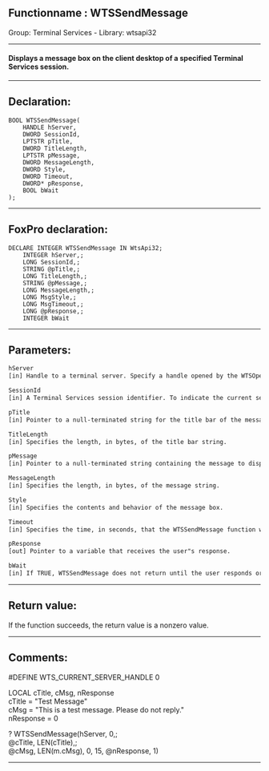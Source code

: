 <link rel="stylesheet" type="text/css" href="../../css/win32api.css">  
<link rel="stylesheet" href="https://cdnjs.cloudflare.com/ajax/libs/font-awesome/4.7.0/css/font-awesome.min.css">

## Functionname : WTSSendMessage
Group: Terminal Services - Library: wtsapi32    
***  


#### Displays a message box on the client desktop of a specified Terminal Services session.
***  


## Declaration:
```foxpro  
BOOL WTSSendMessage(
	HANDLE hServer,
	DWORD SessionId,
	LPTSTR pTitle,
	DWORD TitleLength,
	LPTSTR pMessage,
	DWORD MessageLength,
	DWORD Style,
	DWORD Timeout,
	DWORD* pResponse,
	BOOL bWait
);  
```  
***  


## FoxPro declaration:
```foxpro  
DECLARE INTEGER WTSSendMessage IN WtsApi32;
	INTEGER hServer,;
	LONG SessionId,;
	STRING @pTitle,;
	LONG TitleLength,;
	STRING @pMessage,;
	LONG MessageLength,;
	LONG MsgStyle,;
	LONG MsgTimeout,;
	LONG @pResponse,;
	INTEGER bWait  
```  
***  


## Parameters:
```txt  
hServer
[in] Handle to a terminal server. Specify a handle opened by the WTSOpenServer function, or specify WTS_CURRENT_SERVER_HANDLE to indicate the terminal server on which your application is running.

SessionId
[in] A Terminal Services session identifier. To indicate the current session, specify WTS_CURRENT_SESSION.

pTitle
[in] Pointer to a null-terminated string for the title bar of the message box.

TitleLength
[in] Specifies the length, in bytes, of the title bar string.

pMessage
[in] Pointer to a null-terminated string containing the message to display.

MessageLength
[in] Specifies the length, in bytes, of the message string.

Style
[in] Specifies the contents and behavior of the message box.

Timeout
[in] Specifies the time, in seconds, that the WTSSendMessage function waits for the user"s response.

pResponse
[out] Pointer to a variable that receives the user"s response.

bWait
[in] If TRUE, WTSSendMessage does not return until the user responds or the time-out interval elapses. If the Timeout parameter is zero, the function does not return until the user responds.  
```  
***  


## Return value:
If the function succeeds, the return value is a nonzero value.  
***  


## Comments:
<div class="precode">#DEFINE WTS_CURRENT_SERVER_HANDLE 0  
  
LOCAL cTitle, cMsg, nResponse  
cTitle = "Test Message"  
cMsg = "This is a test message. Please do not reply."  
nResponse = 0  
  
? WTSSendMessage(hServer, 0,;  
	@cTitle, LEN(cTitle),;  
	@cMsg, LEN(m.cMsg), 0, 15, @nResponse, 1)  
</div>  
  
***  

